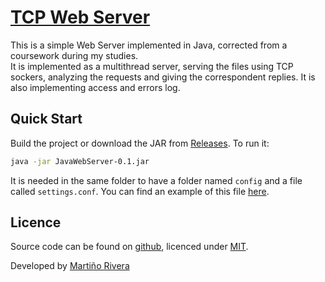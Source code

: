 # [TCP Web Server](http://github.com/martinord/java-web-server)

This is a simple Web Server implemented in Java, corrected from a coursework during my studies.<br>
It is implemented as a multithread server, serving the files using TCP sockers, analyzing the requests and giving the correspondent replies. It is also implementing access and errors log.


## Quick Start

Build the project or download the JAR from [Releases](https://github.com/martinord/java-web-server/releases). To run it: <br>
```bash
java -jar JavaWebServer-0.1.jar
```

It is needed in the same folder to have a folder named `config` and a file called `settings.conf`. You can find an example of this file [here](https://github.com/martinord/java-web-server/tree/master/config).


## Licence

Source code can be found on [github](https://github.com/martinord/java-web-server), licenced under [MIT](http://opensource.org/licenses/mit-license.php).

Developed by [Martiño Rivera](https://github.com/martinord)

